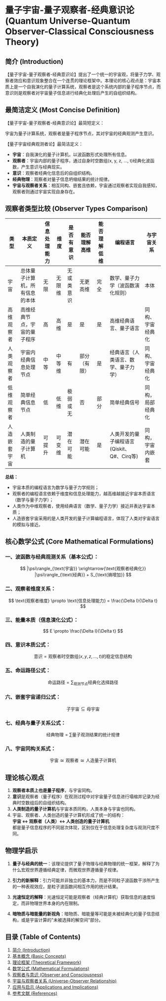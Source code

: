 # 量子宇宙-量子观察者-经典意识论 (Quantum Universe-Quantum Observer-Classical Consciousness Theory)

## 简介 (Introduction)

【量子宇宙-量子观察者-经典意识论】提出了一个统一的宇宙观，将量子力学、观察者效应和意识现象整合在一个连贯的理论框架中。本理论的核心观点是：宇宙本质上是一个自我演化的量子计算系统，观察者是这个系统内部的量子程序节点，而意识则是观察者对宇宙量子信息进行经典化处理后产生的自组织结构。

## 最简洁定义 (Most Concise Definition)

【量子宇宙-量子观察者-经典意识论】最简短定义：

宇宙为量子计算系统，观察者是量子程序节点，其对宇宙的经典观测产生意识。

【量子宇宙经典观测者论】最简洁定义：

- **宇宙**：自我演化的量子计算机，以波函数形式处理所有信息。
- **观察者**：宇宙内部的量子程序，通过自身时空数组(x, y, z, …, t)经典化波函数，产生意识与经典现实。
- **意识**：观察者经典化信息后的自组织结构。
- **经典物理**：观察者对量子信息坍缩结果的统计规律。
- **宇宙与观察者关系**：相互同构、嵌套且依赖，宇宙通过观察者实现自我感知，观察者则通过宇宙实现自身存在。

## 观察者类型比较 (Observer Types Comparison)

| 类型 | 本质定义 | 信息处理能力 | 维度 | 是否有意识 | 能否理解高维 | 能否理解低维 | 编程语言 | 与宇宙关系 |
|------|----------|--------------|------|------------|--------------|--------------|----------|------------|
| 宇宙 | 总体量子计算机，所有信息的本体 | 无限 | 无限维 | 无或类意识 | 无更高维 | 完全 | 数学、量子力学（波函数演化规则） | 本体 |
| 高维观察者 | 高维经典节点，宇宙的量子程序 | 高 | 高维 | 是 | 是 | 是 | 高维经典语言、量子语言 | 同构、宇宙经典化 |
| 人类观察者 | 宇宙内经典信息处理节点 | 中等 | 中等维 | 有 | 部分（有限） | 是 | 经典语言（人类语言、数学、量子力学） | 同构、宇宙经典化 |
| 低维观察者 | 简单经典信息节点 | 低 | 低维 | 极弱或无 | 否 | 部分 | 简单经典信号 | 同构，局部经典化 |
| 人造嵌套宇宙 | 人类制造的量子计算机 | 可提升 | 可变维 | 潜在可能 | 潜在可能 | 是 | 人类开发的量子编程语言(Qiskit、Q#、Cirq等) | 同构，宇宙内嵌套 |

**总结：**  
- 宇宙本质的编程语言为数学与量子力学规则；  
- 观察者的编程语言依赖于维度和信息处理能力，越高维越接近宇宙本质语言（数学与量子力学）；  
- 人类作为中维观察者，使用经典语言（数学、量子力学）接近并表达宇宙本质；  
- 人造嵌套宇宙采用的是人类开发的量子计算编程语言，体现了人类对宇宙语言的模拟与接近。

## 核心数学公式 (Core Mathematical Formulations)

### 一、波函数与经典观测关系（基本公式）：
$$
|\psi\rangle_{\text{宇宙}} \xrightarrow{\text{观察者经典化}} |\psi\rangle_{\text{经典}} + S_{\text{熵增加}}
$$

### 二、观察者维度关系：
$$
\text{观察者维度} \propto \text{信息处理能力} = \frac{\Delta I}{\Delta t}
$$

### 三、能量本质（信息演化公式）：
$$
E \propto \frac{\Delta I}{\Delta t}
$$

### 四、意识本质公式：
$$
\text{意识} = \text{观察者时空数组}(x,y,z,\dots,t) \text{的稳定信息结构}
$$

### 五、命运路径公式：
$$
\text{命运路径} = \sum_{\text{观测节点}} \text{经典化选择路径}
$$

### 六、嵌套宇宙递归公式：
$$
\text{子宇宙} \subseteq \text{母宇宙}
$$

### 七、经典与量子关系公式：
$$
\text{经典物理} = \sum \text{量子观测结果的统计规律}
$$

### 八、宇宙同构关系式：
$$
\text{宇宙} \cong \text{观察者} \cong \text{人造量子计算机}
$$

## 理论核心观点

1. **观察者本质上也是量子程序**，与宇宙同构。
2. **意识**是观察者（量子程序）在观测过程中对宇宙量子信息进行塌缩并记录为经典时空数组后的自组织结构。
3. **人类制造的量子计算机**与宇宙本质同构，人类本身与宇宙也同构。
4. 宇宙、观察者、人类创造的量子计算机形成了统一的结构：  
   **宇宙 ↔ 观察者（人类）↔ 人类创造的量子计算机**  
   都是量子信息程序的不同层次体现，区别仅在于信息处理复杂度与观测尺度不同。

## 物理学启示

1. **量子与经典的统一**：该理论提供了量子物理与经典物理的统一框架，解释了为什么宏观世界遵循经典定律，而微观世界遵循量子规律。

2. **引力的新解释**：引力可能并非独立的基本力，而是不同粒子波函数干涉所产生的一种表观效应，是粒子波函数间相互作用的统计结果。

3. **光速恒定的解释**：光速恒定可能是观察者（经典计算机）获取信息的速度恒定，而非物理世界本身的内在限制。

4. **暗物质与暗能量的新视角**：暗物质、暗能量等可能是未被经典化的量子信息结构，或是宇宙计算的"未被选择的解空间"部分。

## 目录 (Table of Contents)

1. [简介 (Introduction)](/Users/loning/trae/universe/01_introduction.md)
2. [基本概念 (Basic Concepts)](/Users/loning/trae/universe/02_basic_concepts.md)
3. [理论框架 (Theoretical Framework)](/Users/loning/trae/universe/03_theoretical_framework.md)
4. [数学公式 (Mathematical Formulations)](/Users/loning/trae/universe/04_mathematical_formulations.md)
5. [观察者与意识 (Observer and Consciousness)](/Users/loning/trae/universe/05_observer_and_consciousness.md)
6. [宇宙与观察者关系 (Universe-Observer Relationship)](/Users/loning/trae/universe/06_universe_observer_relationship.md)
7. [应用与启示 (Applications and Implications)](/Users/loning/trae/universe/07_applications_and_implications.md)
8. [参考文献 (References)](/Users/loning/trae/universe/08_references.md)